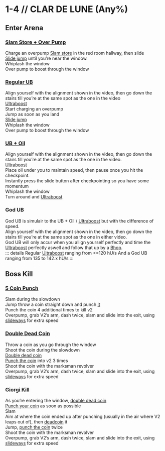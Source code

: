 # 1-4 // CLAR DE LUNE (Any%)


## Enter Arena

### [Slam Store + Over Pump](https://youtu.be/4uwNYTG6wPM)
Charge an overpump
[Slam store](/guides/speedrun-tech.md#slam-store) in the red room hallway, then slide <br/>
[Slide jump](/guides/speedrun-tech.md#slide-jump) until you’re near the window. <br/>
Whiplash the window <br/>
Over pump to boost through the window <br/>

### [Regular UB](https://youtu.be/4uwNYTG6wPM&t=11s)
Align yourself with the alignment shown in the video, then go down the stairs till you’re at the same spot as the one in the video <br/>
[Ultraboost](/guides/speedrun-tech.md#ub-ultraboost) <br/> 
Start charging an overpump <br/>
Jump as soon as you land <br/>
[Slide jump](/guides/speedrun-tech.md#slide-jump) <br/>
Whiplash the window <br/>
Over pump to boost through the window <br/>

### [UB + Oil](https://youtu.be/4uwNYTG6wPM&t=24s)
Align yourself with the alignment shown in the video, then go down the stairs till you’re at the same spot as the one in the video. <br/>
[Ultraboost](/guides/speedrun-tech.md#ub-ultraboost) <br/>
Place oil under you to maintain speed, then pause once you hit the checkpoint. <br/>
Instantly press the slide button after checkpointing so you have some momentum <br/>
Whiplash the window <br/>
Turn around and [Ultraboost](/guides/speedrun-tech.md#ub-ultraboost) <br/>

### God UB
God UB is simulair to the UB + Oil / [Ultraboost](/guides/speedrun-tech.md#ub-ultraboost) but with the difference of speed. <br/>
Align yourself with the alignment shown in the video, then go down the stairs till you’re at the same spot as the one in either video. <br/>
God UB will only accur when you allign yourself perfectly and time the [Ultraboost](/guides/speedrun-tech.md#ub-ultraboost) perfectly aswell and follow that up by a [Bhop](/guides/speedrun-tech.md#bhop). <br/>
::: details
Regular [Ultraboost](/guides/speedrun-tech.md#ub-ultraboost) ranging from <=120 hU/s And a God UB ranging from 135 to 142.x hU/s 
:::


## Boss Kill

### [5 Coin Punch](https://youtu.be/W8pI1cWF8lE)
Slam during the slowdown <br/>
Jump throw a coin straight down and punch [it](/guides/speedrun-tech.md#coin-punch) <br/>
Punch the coin 4 additional times to kill v2 <br/>
Overpump, grab V2’s arm, dash twice, slam and slide into the exit, using [slideways](/guides/speedrun-tech.md#slideways) for extra speed <br/>

### [Double Dead Coin](https://youtu.be/W8pI1cWF8lE&t=13s)
Throw a coin as you go through the window <br/>
Shoot the coin during the slowdown <br/>
[Double dead coin](/guides/speedrun-tech.md#double-dead-coin) <br/>
[Punch the coin](/guides/speedrun-tech.md#coin-punch) into v2 3 times <br/>
Shoot the coin with the marksman revolver <br/>
Overpump, grab V2’s arm, dash twice, slam and slide into the exit, using [slideways](/guides/speedrun-tech.md#slideways) for extra speed <br/>

### [Giorgi Kill](https://youtu.be/W8pI1cWF8lE&t=24s)
As you’re entering the window, [double dead coin](/guides/speedrun-tech.md#double-dead-coin) <br/>
[Punch your coin](/guides/speedrun-tech.md#coin-punch) as soon as possible <br/>
Slam <br/>
Aim at where the coin ended up after punching (usually in the air where V2 leaps out of), then [deadcoin](/guides/speedrun-tech.md#dead-coins) it <br/>
Jump, [punch the coin](/guides/speedrun-tech.md#coin-punch) twice <br/>
Shoot the coin with the marksman revolver <br/>
Overpump, grab V2’s arm, dash twice, slam and slide into the exit, using [slideways](/guides/speedrun-tech.md#slideways) for extra speed <br/>

